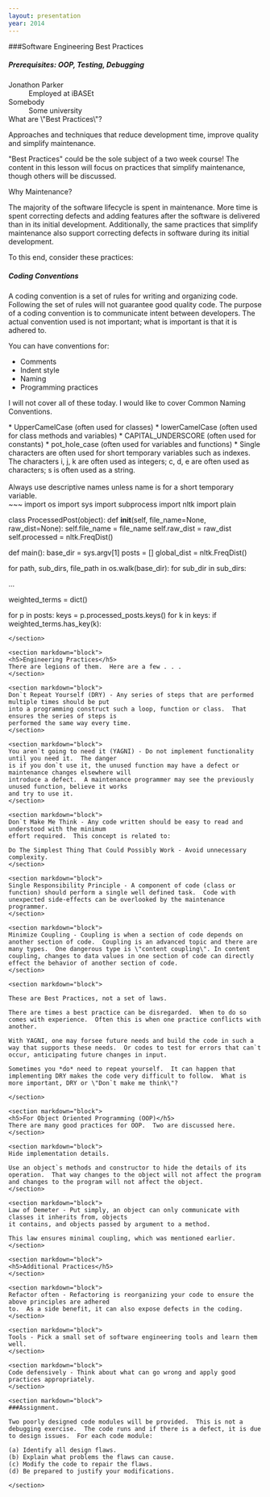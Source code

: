```yaml
---
layout: presentation
year: 2014
---
```

<section markdown="block">
###Software Engineering Best Practices
<h5>Prerequisites: OOP, Testing, Debugging</h5>
<dt>Jonathon Parker</dt><dd>Employed at iBASEt</dd>
<dt>Somebody</dt><dd>Some university</dd>
</section>

<section markdown="block">
What are \"Best Practices\"?

Approaches and techniques that reduce development time, improve quality and simplify maintenance.

\"Best Practices\" could be the sole subject of a two week course!  The content in this lesson will focus on practices that simplify maintenance, though others will be discussed.
</section>

<section markdown="block">

Why Maintenance?

The majority of the software lifecycle is spent in maintenance.  More time is spent correcting defects and adding features after the software is delivered than in its initial development.  Additionally, the same practices that simplify maintenance also support correcting defects in software during its initial development.
</section>
<section markdown="block">
To this end, consider these practices:
</section>
<section markdown="block">
<h5>Coding Conventions</h5>

A coding convention is a set of rules for writing and organizing code.  Following the set of
rules will not guarantee good quality code.  The purpose of a coding convention is to communicate
intent between developers.  The actual convention used is not important; what is important is
that it is adhered to.
</section>

<section markdown="block">
You can have conventions for:

* Comments
* Indent style
* Naming
* Programming practices

I will not cover all of these today.  I would like to cover Common Naming Conventions.

</section>

<section markdown="block">
* UpperCamelCase (often used for classes)
* lowerCamelCase (often used for class methods and variables)
* CAPITAL_UNDERSCORE (often used for constants)
* pot_hole_case (often used for variables and functions)
* Single characters are often used for short temporary variables such as indexes.  The characters
i, j, k are often used as integers; c, d, e are often used as characters; s is often used as a string.
<br /> <br />
Always use descriptive names unless name is for a short temporary variable.
</section>

<section markdown="block">
~~~
import os
import sys
import subprocess
import nltk
import plain

class ProcessedPost(object):
  def __init__(self, file_name=None, raw_dist=None):
  self.file_name = file_name
  self.raw_dist = raw_dist
  self.processed = nltk.FreqDist()

def main():
  base_dir = sys.argv[1]
  posts = []
  global_dist = nltk.FreqDist()
  
  for path, sub_dirs, file_path in os.walk(base_dir):
    for sub_dir in sub_dirs:

...

  weighted_terms = dict()

  for p in posts:
    keys = p.processed_posts.keys()
    for k in keys:
      if weighted_terms.has_key(k):
~~~
</section>

<section markdown="block">
<h5>Engineering Practices</h5>
There are legions of them.  Here are a few . . .
</section>

<section markdown="block">
Don`t Repeat Yourself (DRY) - Any series of steps that are performed multiple times should be put
into a programming construct such a loop, function or class.  That ensures the series of steps is
performed the same way every time.
</section>

<section markdown="block">
You aren`t going to need it (YAGNI) - Do not implement functionality until you need it.  The danger
is if you don`t use it, the unused function may have a defect or maintenance changes elsewhere will
introduce a defect.  A maintenance programmer may see the previously unused function, believe it works
and try to use it.
</section>

<section markdown="block">
Don`t Make Me Think - Any code written should be easy to read and understood with the minimum
effort required.  This concept is related to:

Do The Simplest Thing That Could Possibly Work - Avoid unnecessary complexity.
</section>

<section markdown="block">
Single Responsibility Principle - A component of code (class or function) should perform a single well defined task.  Code with unexpected side-effects can be overlooked by the maintenance programmer.
</section>

<section markdown="block">
Minimize Coupling - Coupling is when a section of code depends on another section of code.  Coupling is an advanced topic and there are many types.  One dangerous type is \"content coupling\". In content coupling, changes to data values in one section of code can directly effect the behavior of another section of code.
</section>

<section markdown="block">

These are Best Practices, not a set of laws.  

There are times a best practice can be disregarded.  When to do so comes with experience.  Often this is when one practice conflicts with another.

With YAGNI, one may forsee future needs and build the code in such a way that supports these needs.  Or codes to test for errors that can`t occur, anticipating future changes in input.

Sometimes you *do* need to repeat yourself.  It can happen that implementing DRY makes the code very difficult to follow.  What is more important, DRY or \"Don`t make me think\"?

</section>

<section markdown="block">
<h5>For Object Oriented Programming (OOP)</h5>
There are many good practices for OOP.  Two are discussed here.
</section>

<section markdown="block">
Hide implementation details.

Use an object`s methods and constructor to hide the details of its operation.  That way changes to the object will not affect the program and changes to the program will not affect the object.
</section>

<section markdown="block">
Law of Demeter - Put simply, an object can only communicate with classes it inherits from, objects
it contains, and objects passed by argument to a method.

This law ensures minimal coupling, which was mentioned earlier.
</section>

<section markdown="block">
<h5>Additional Practices</h5>
</section>

<section markdown="block">
Refactor often - Refactoring is reorganizing your code to ensure the above principles are adhered
to.  As a side benefit, it can also expose defects in the coding.
</section>

<section markdown="block">
Tools - Pick a small set of software engineering tools and learn them well.
</section>

<section markdown="block">
Code defensively - Think about what can go wrong and apply good practices appropriately.
</section>

<section markdown="block">
###Assignment.  

Two poorly designed code modules will be provided.  This is not a debugging exercise.  The code runs and if there is a defect, it is due to design issues.  For each code module:

(a) Identify all design flaws.  
(b) Explain what problems the flaws can cause.  
(c) Modify the code to repair the flaws.  
(d) Be prepared to justify your modifications.

</section>


